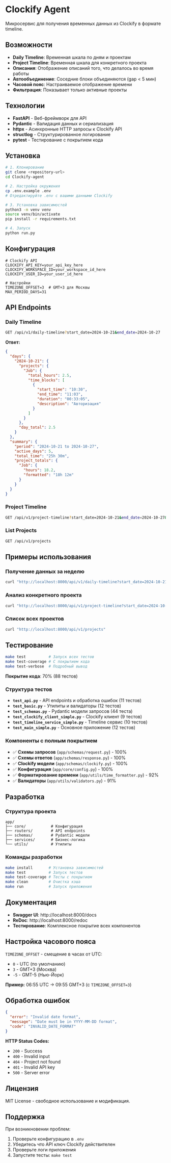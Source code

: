 # Clockify Agent

Микросервис для получения временных данных из Clockify в формате timeline.

## Возможности

- **Daily Timeline**: Временная шкала по дням и проектам
- **Project Timeline**: Временная шкала для конкретного проекта  
- **Описания**: Отображение описаний того, что делалось во время работы
- **Автообъединение**: Соседние блоки объединяются (gap < 5 мин)
- **Часовой пояс**: Настраиваемое отображение времени
- **Фильтрация**: Показывает только активные проекты

## Технологии

- **FastAPI** - Веб-фреймворк для API
- **Pydantic** - Валидация данных и сериализация
- **httpx** - Асинхронные HTTP запросы к Clockify API
- **structlog** - Структурированное логирование
- **pytest** - Тестирование с покрытием кода

## Установка

```bash
# 1. Клонирование
git clone <repository-url>
cd Clockify-agent

# 2. Настройка окружения
cp .env.example .env
# Отредактируйте .env с вашими данными Clockify

# 3. Установка зависимостей
python3 -m venv venv
source venv/bin/activate
pip install -r requirements.txt

# 4. Запуск
python run.py
```

## Конфигурация

```env
# Clockify API
CLOCKIFY_API_KEY=your_api_key_here
CLOCKIFY_WORKSPACE_ID=your_workspace_id_here
CLOCKIFY_USER_ID=your_user_id_here

# Настройки
TIMEZONE_OFFSET=3  # GMT+3 для Москвы
MAX_PERIOD_DAYS=31
```

## API Endpoints

### Daily Timeline
```bash
GET /api/v1/daily-timeline?start_date=2024-10-21&end_date=2024-10-27
```

**Ответ:**
```json
{
  "days": {
    "2024-10-21": {
      "projects": {
        "Job": {
          "total_hours": 2.5,
          "time_blocks": [
            {
              "start_time": "10:30",
              "end_time": "11:03",
              "duration": "00:33:05",
              "description": "Авторизация"
            }
          ]
        }
      },
      "day_total": 2.5
    }
  },
  "summary": {
    "period": "2024-10-21 to 2024-10-27",
    "active_days": 5,
    "total_time": "25h 30m",
    "project_totals": {
      "Job": {
        "hours": 18.2,
        "formatted": "18h 12m"
      }
    }
  }
}
```

### Project Timeline
```bash
GET /api/v1/project-timeline?start_date=2024-10-21&end_date=2024-10-27&project=Job
```

### List Projects
```bash
GET /api/v1/projects
```

## Примеры использования

### Получение данных за неделю
```bash
curl "http://localhost:8000/api/v1/daily-timeline?start_date=2024-10-21&end_date=2024-10-27"
```

### Анализ конкретного проекта
```bash
curl "http://localhost:8000/api/v1/project-timeline?start_date=2024-10-21&end_date=2024-10-27&project=Job"
```

### Список всех проектов
```bash
curl "http://localhost:8000/api/v1/projects"
```

## Тестирование

```bash
make test          # Запуск всех тестов
make test-coverage # С покрытием кода
make test-verbose  # Подробный вывод
```

**Покрытие кода**: 70% (88 тестов)

### Структура тестов

- **`test_api.py`** - API endpoints и обработка ошибок (11 тестов)
- **`test_basic.py`** - Утилиты и валидаторы (12 тестов)  
- **`test_schemas.py`** - Pydantic модели запросов (44 теста)
- **`test_clockify_client_simple.py`** - Clockify клиент (9 тестов)
- **`test_timeline_service_simple.py`** - Timeline сервис (10 тестов)
- **`test_main_simple.py`** - Основное приложение (12 тестов)

### Компоненты с полным покрытием

- ✅ **Схемы запросов** (`app/schemas/request.py`) - 100%
- ✅ **Схемы ответов** (`app/schemas/response.py`) - 100%
- ✅ **Clockify модели** (`app/schemas/clockify.py`) - 100%
- ✅ **Конфигурация** (`app/core/config.py`) - 100%
- ✅ **Форматирование времени** (`app/utils/time_formatter.py`) - 92%
- ✅ **Валидаторы** (`app/utils/validators.py`) - 91%

## Разработка

### Структура проекта
```
app/
├── core/           # Конфигурация
├── routers/        # API endpoints
├── schemas/        # Pydantic модели
├── services/       # Бизнес-логика
└── utils/          # Утилиты
```

### Команды разработки
```bash
make install       # Установка зависимостей
make test          # Запуск тестов
make test-coverage # Тесты с покрытием
make clean         # Очистка кэша
make run           # Запуск приложения
```

## Документация

- **Swagger UI**: http://localhost:8000/docs
- **ReDoc**: http://localhost:8000/redoc
- **Тестирование**: Комплексное покрытие всех компонентов

## Настройка часового пояса

`TIMEZONE_OFFSET` - смещение в часах от UTC:
- `0` - UTC (по умолчанию)
- `3` - GMT+3 (Москва)
- `-5` - GMT-5 (Нью-Йорк)

**Пример:** 06:55 UTC → 09:55 GMT+3 (с `TIMEZONE_OFFSET=3`)

## Обработка ошибок

```json
{
  "error": "Invalid date format",
  "message": "Date must be in YYYY-MM-DD format",
  "code": "INVALID_DATE_FORMAT"
}
```

**HTTP Status Codes:**
- `200` - Success
- `400` - Invalid input
- `404` - Project not found
- `401` - Invalid API key
- `500` - Server error

## Лицензия

MIT License - свободное использование и модификация.

## Поддержка

При возникновении проблем:
1. Проверьте конфигурацию в `.env`
2. Убедитесь что API ключ Clockify действителен
3. Проверьте логи приложения
4. Запустите тесты: `make test`
